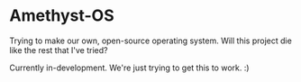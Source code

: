# Amethyst-OS
Trying to make our own, open-source operating system. Will this project die like the rest that I've tried?

Currently in-development. We're just trying to get this to work. :)

